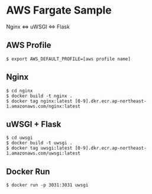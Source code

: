# AWS Fargate Sample
Nginx <=> uWSGI <=> Flask

## AWS Profile
```
$ export AWS_DEFAULT_PROFILE=[aws profile name]
```

## Nginx 
```
$ cd nginx
$ docker build -t nginx .
$ docker tag nginx:latest [0-9].dkr.ecr.ap-northeast-1.amazonaws.com/nginx:latest
```

## uWSGI + Flask
```
$ cd uwsgi
$ docker build -t uwsgi .
$ docker tag uwsgi:latest [0-9].dkr.ecr.ap-northeast-1.amazonaws.com/uwsgi:latest
```

## Docker Run
```
$ docker run -p 3031:3031 uwsgi
```
